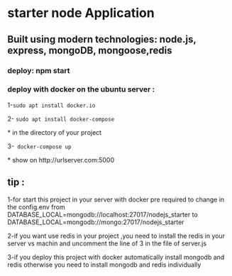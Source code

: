 <h1>starter node Application</h1>

<h2>Built using modern technologies: node.js, express, mongoDB, mongoose,redis </h2>
<h3>deploy: npm start</h3>
<h3>deploy with docker on the ubuntu server : </h3>
<p>1-<code>sudo apt install docker.io</code></p>
<p>2- <code>sudo apt install docker-compose</code></p>
* in the directory of your project
<p>3-<code> docker-compose up</code></p>
* show on http://urlserver.com:5000

## tip :
1-for start this project in your server with docker pre required to change in the config.env from DATABASE_LOCAL=mongodb://localhost:27017/nodejs_starter to DATABASE_LOCAL=mongodb://mongo:27017/nodejs_starter

2-if you want use redis in your project ,you need to install the redis in your server vs machin and uncomment the line of 3 in the file of server.js 

3-if you deploy this project with docker automatically install mongodb and redis otherwise you need to install  mongodb and redis individually


